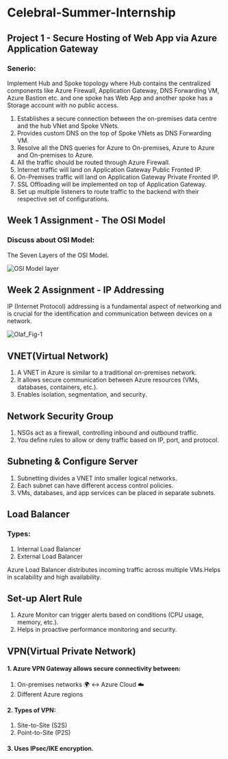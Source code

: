 # Celebral-Summer-Internship

## Project 1 - Secure Hosting of Web App via Azure Application Gateway
### Senerio:
Implement Hub and Spoke topology where Hub contains the centralized components like Azure Firewall, Application Gateway, DNS Forwarding VM, Azure Bastion etc. and one spoke has Web App and another spoke has a Storage account with no public access.
1. Establishes a secure connection between the on-premises data centre and the hub VNet and Spoke VNets.
2. Provides custom DNS on the top of Spoke VNets as DNS Forwarding VM.
3. Resolve all the DNS queries for Azure to On-premises, Azure to Azure and On-premises to Azure.
4. All the traffic should be routed through Azure Firewall.
5. Internet traffic will land on Application Gateway Public Fronted IP.
6. On-Premises traffic will land on Application Gateway Private Fronted IP.
7. SSL Offloading will be implemented on top of Application Gateway.
8. Set up multiple listeners to route traffic to the backend with their respective set of configurations.


## Week 1 Assignment - The OSI Model
### Discuss about OSI Model:
The Seven Layers of the OSI Model.

![OSI Model layer](https://github.com/user-attachments/assets/4c44d509-3841-4410-9f48-30f69476c1c0)

## Week 2 Assignment - IP Addressing
IP (Internet Protocol) addressing is a fundamental aspect of networking and is crucial for the identification and communication between devices on a network. 

![Olaf_Fig-1](https://github.com/user-attachments/assets/e98e46bb-bd29-43ee-995c-35b3c192bbaf)

## VNET(Virtual Network)

1. A VNET in Azure is similar to a traditional on-premises network.
2. It allows secure communication between Azure resources (VMs, databases, containers, etc.).
3. Enables isolation, segmentation, and security.

## Network Security Group

1. NSGs act as a firewall, controlling inbound and outbound traffic.
2. You define rules to allow or deny traffic based on IP, port, and protocol.

## Subneting & Configure Server

1. Subnetting divides a VNET into smaller logical networks.
2. Each subnet can have different access control policies.
3. VMs, databases, and app services can be placed in separate subnets.

## Load Balancer
### Types:

1. Internal Load Balancer
2. External Load Balancer

Azure Load Balancer distributes incoming traffic across multiple VMs.Helps in scalability and high availability.

## Set-up Alert Rule

1. Azure Monitor can trigger alerts based on conditions (CPU usage, memory, etc.).
2. Helps in proactive performance monitoring and security.

## VPN(Virtual Private Network)

#### 1. Azure VPN Gateway allows secure connectivity between:
1. On-premises networks 🌍 ↔ Azure Cloud ☁️
2. Different Azure regions
#### 2. Types of VPN:
1. Site-to-Site (S2S)
2. Point-to-Site (P2S)
#### 3. Uses IPsec/IKE encryption.


